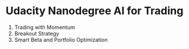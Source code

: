 # Udacity Nanodegree AI for Trading
1. Trading with Momentum
2. Breakout Strategy
3. Smart Beta and Portfolio Optimization
